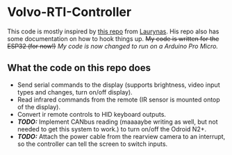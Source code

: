# Volvo-RTI-Controller

This code is mostly inspired by [this repo](https://github.com/laurynas/volvo) from [Laurynas](https://github.com/laurynas/).
His repo also has some documentation on how to hook things up. ~~My code is written for the ESP32 (for now!)~~ 
*My code is now changed to run on a Arduino Pro Micro.*

## What the code on this repo does
- Send serial commands to the display (supports brightness, video input types and changes, turn on/off display).
- Read infrared commands from the remote (IR sensor is mounted ontop of the display).
- Convert ir remote controls to HID keyboard outputs.
- ***TODO:*** Implement CANbus reading (maaaaybe writing as well, but not needed to get this system to work.) to turn on/off the Odroid N2+.
- ***TODO:*** Attach the power cable from the rearview camera to an interrupt, so the controller can tell the screen to switch inputs.

